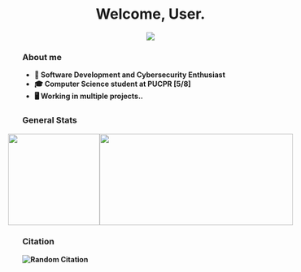 <h1 align="center"><b>Welcome, User.</h1>

<p align="center">
    <a href="https://github.com/EduContin"><img src="https://readme-typing-svg.herokuapp.com?font=Time+New+Roman&color=cyan&size=25&center=true&vCenter=true&width=600&height=100&lines=011100110110100101101101011100000110110001111001;001000000110001001100101011101000111010001100101;011100100010000001110100011010000110000101101110;00100000011110010110111101110101"></a>
</p>


### About me
- 🔭 Software Development and Cybersecurity Enthusiast
- 🎓 Computer Science student at PUCPR [5/8]
- 🖥️ Working in multiple projects..

### General Stats
<div style="display: flex; align-items: center; justify-content: center;">
  <picture>
  <source srcset="https://github-readme-stats.vercel.app/api?username=EduContin&theme=tokyonight&show_icons=true" height= "180cm"/>
  <source srcset="https://github-readme-stats.vercel.app/api?username=EduContin&show_icons=true"/>
  <img src="https://github-readme-stats.vercel.app/api/top-langs/?username=EduContin&layout=compact&theme=tokyonight" />
</picture>
  <img height= "180cm" width="380cm"  src="https://github-readme-stats.vercel.app/api/top-langs/?username=EduContin&layout=compact&theme=tokyonight"/>
</div>

### Citation
![Random Citation](https://quotes-github-readme.vercel.app/api?type=horizontal&theme=tokyonight)

